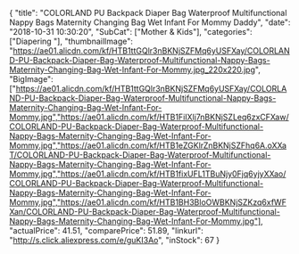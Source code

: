 {
	"title": "COLORLAND PU Backpack Diaper Bag Waterproof Multifunctional Nappy Bags Maternity Changing Bag Wet Infant For Mommy Daddy",
	"date": "2018-10-31 10:30:20",
	"SubCat": ["Mother & Kids"],
	"categories": ["Diapering "],
	"thumbnailImage": "https://ae01.alicdn.com/kf/HTB1ttGQlr3nBKNjSZFMq6yUSFXay/COLORLAND-PU-Backpack-Diaper-Bag-Waterproof-Multifunctional-Nappy-Bags-Maternity-Changing-Bag-Wet-Infant-For-Mommy.jpg_220x220.jpg",
	"BigImage": ["https://ae01.alicdn.com/kf/HTB1ttGQlr3nBKNjSZFMq6yUSFXay/COLORLAND-PU-Backpack-Diaper-Bag-Waterproof-Multifunctional-Nappy-Bags-Maternity-Changing-Bag-Wet-Infant-For-Mommy.jpg","https://ae01.alicdn.com/kf/HTB1FiIXlj7nBKNjSZLeq6zxCFXaw/COLORLAND-PU-Backpack-Diaper-Bag-Waterproof-Multifunctional-Nappy-Bags-Maternity-Changing-Bag-Wet-Infant-For-Mommy.jpg","https://ae01.alicdn.com/kf/HTB1eZGKlrZnBKNjSZFhq6A.oXXaT/COLORLAND-PU-Backpack-Diaper-Bag-Waterproof-Multifunctional-Nappy-Bags-Maternity-Changing-Bag-Wet-Infant-For-Mommy.jpg","https://ae01.alicdn.com/kf/HTB1fixUFL1TBuNjy0Fjq6yjyXXao/COLORLAND-PU-Backpack-Diaper-Bag-Waterproof-Multifunctional-Nappy-Bags-Maternity-Changing-Bag-Wet-Infant-For-Mommy.jpg","https://ae01.alicdn.com/kf/HTB1BH3BloOWBKNjSZKzq6xfWFXan/COLORLAND-PU-Backpack-Diaper-Bag-Waterproof-Multifunctional-Nappy-Bags-Maternity-Changing-Bag-Wet-Infant-For-Mommy.jpg"],
	"actualPrice": 41.51,
	"comparePrice": 51.89,
	"linkurl": "http://s.click.aliexpress.com/e/guKI3Ao",
	"inStock": 67
}

